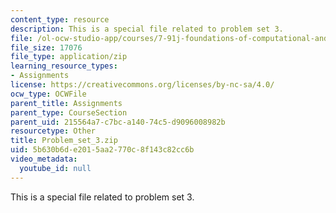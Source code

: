 ```yaml
---
content_type: resource
description: This is a special file related to problem set 3.
file: /ol-ocw-studio-app/courses/7-91j-foundations-of-computational-and-systems-biology-spring-2014/5b630b6de2015aa2770c8f143c82cc6b_Problem_set_3.zip
file_size: 17076
file_type: application/zip
learning_resource_types:
- Assignments
license: https://creativecommons.org/licenses/by-nc-sa/4.0/
ocw_type: OCWFile
parent_title: Assignments
parent_type: CourseSection
parent_uid: 215564a7-c7bc-a140-74c5-d9096008982b
resourcetype: Other
title: Problem_set_3.zip
uid: 5b630b6d-e201-5aa2-770c-8f143c82cc6b
video_metadata:
  youtube_id: null
---
```

This is a special file related to problem set 3.